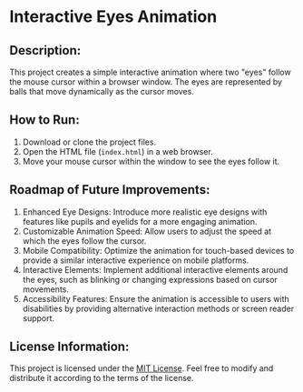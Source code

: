 
# Interactive Eyes Animation

## Description:
This project creates a simple interactive animation where two "eyes" follow the mouse cursor within a browser window. The eyes are represented by balls that move dynamically as the cursor moves.

## How to Run:
1. Download or clone the project files.
2. Open the HTML file (`index.html`) in a web browser.
3. Move your mouse cursor within the window to see the eyes follow it.

## Roadmap of Future Improvements:
1. Enhanced Eye Designs: Introduce more realistic eye designs with features like pupils and eyelids for a more engaging animation.
2. Customizable Animation Speed: Allow users to adjust the speed at which the eyes follow the cursor.
3. Mobile Compatibility: Optimize the animation for touch-based devices to provide a similar interactive experience on mobile platforms.
4. Interactive Elements: Implement additional interactive elements around the eyes, such as blinking or changing expressions based on cursor movements.
5. Accessibility Features: Ensure the animation is accessible to users with disabilities by providing alternative interaction methods or screen reader support.

## License Information:
This project is licensed under the [MIT License](https://opensource.org/licenses/MIT). Feel free to modify and distribute it according to the terms of the license.
